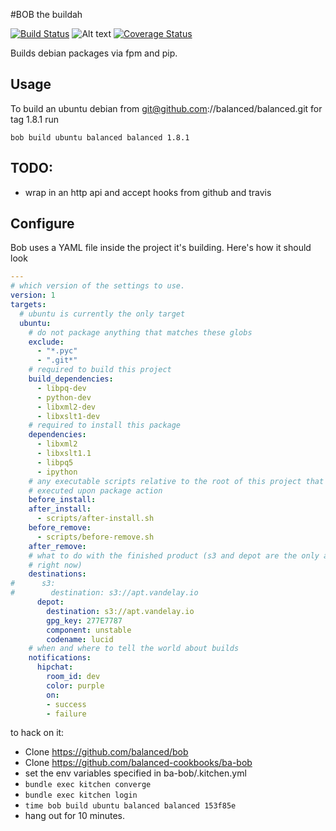 #BOB the buildah

[![Build Status](https://travis-ci.org/balanced/bob.svg)](https://travis-ci.org/balanced/bob)
![Alt text](http://i49.photobucket.com/albums/f265/jsh00ter12/jfkl.jpg)
[![Coverage Status](https://coveralls.io/repos/balanced/bob/badge.png)](https://coveralls.io/r/balanced/bob)

Builds debian packages via fpm and pip.

## Usage

To build an ubuntu debian from git@github.com://balanced/balanced.git for tag
1.8.1 run

`bob build ubuntu balanced balanced 1.8.1`

## TODO:

* wrap in an http api and accept hooks from github and travis

## Configure

Bob uses a YAML file inside the project it's building. Here's how it should look

```yaml
---
# which version of the settings to use.
version: 1
targets:
  # ubuntu is currently the only target
  ubuntu:
    # do not package anything that matches these globs
    exclude:
      - "*.pyc"
      - ".git*"
    # required to build this project
    build_dependencies:
      - libpq-dev
      - python-dev
      - libxml2-dev
      - libxslt1-dev
    # required to install this package
    dependencies:
      - libxml2
      - libxslt1.1
      - libpq5
      - ipython
    # any executable scripts relative to the root of this project that will be
    # executed upon package action
    before_install:
    after_install:
      - scripts/after-install.sh
    before_remove:
      - scripts/before-remove.sh
    after_remove:
    # what to do with the finished product (s3 and depot are the only actions
    # right now)
    destinations:
#      s3:
#        destination: s3://apt.vandelay.io
      depot:
        destination: s3://apt.vandelay.io
        gpg_key: 277E7787
        component: unstable
        codename: lucid
    # when and where to tell the world about builds
    notifications:
      hipchat:
        room_id: dev
        color: purple
        on:
        - success
        - failure
```

to hack on it:

* Clone https://github.com/balanced/bob
* Clone https://github.com/balanced-cookbooks/ba-bob
* set the env variables specified in ba-bob/.kitchen.yml
* `bundle exec kitchen converge`
* `bundle exec kitchen login`
* `time bob build ubuntu balanced balanced 153f85e`
* hang out for 10 minutes.
